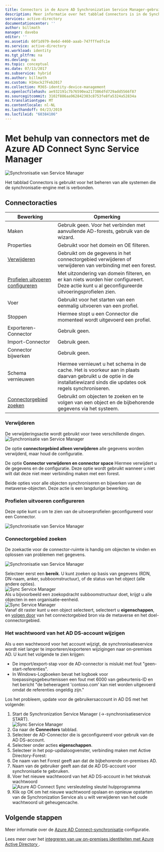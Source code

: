 ```yaml
---
title: Connectors in de Azure AD Synchronization Service Manager-gebruikersinterface | Microsoft-Docs
description: Meer informatie over het tabblad Connectors is in de Synchronization Service Manager voor Azure AD Connect.
services: active-directory
documentationcenter: ''
author: billmath
manager: daveba
editor: ''
ms.assetid: 60f1d979-8e6d-4460-aaab-747fffedfc1e
ms.service: active-directory
ms.workload: identity
ms.tgt_pltfrm: na
ms.devlang: na
ms.topic: conceptual
ms.date: 07/13/2017
ms.subservice: hybrid
ms.author: billmath
ms.custom: H1Hack27Feb2017
ms.collection: M365-identity-device-management
ms.openlocfilehash: ae932191c7b76590ea217386dfd729add5566f87
ms.sourcegitcommit: 3102f886aa962842303c8753fe8fa5324a52834a
ms.translationtype: MT
ms.contentlocale: nl-NL
ms.lasthandoff: 04/23/2019
ms.locfileid: "60384106"
---
```

# <a name="using-connectors-with-the-azure-ad-connect-sync-service-manager"></a>Met behulp van connectors met de Azure AD Connect Sync Service Manager

![Synchronisatie van Service Manager](./media/how-to-connect-sync-service-manager-ui-connectors/connectors.png)

Het tabblad Connectors is gebruikt voor het beheren van alle systemen die de synchronisatie-engine met is verbonden.

## <a name="connector-actions"></a>Connectoracties
| Bewerking | Opmerking |
| --- | --- |
| Maken |Gebruik geen. Voor het verbinden met aanvullende AD-forests, gebruik van de wizard. |
| Properties |Gebruikt voor het domein en OE filteren. |
| [Verwijderen](#delete) |Gebruikt om de gegevens in het connectorgebied verwijderen of verwijderen van verbinding met een forest. |
| [Profielen uitvoeren configureren](#configure-run-profiles) |Met uitzondering van domein filteren, en er kan niets worden hier configureert. Deze actie kunt u al geconfigureerde uitvoeringsprofielen zien. |
| Voer |Gebruikt voor het starten van een eenmalig uitvoeren van een profiel. |
| Stoppen |Hiermee stopt u een Connector die momenteel wordt uitgevoerd een profiel. |
| Exporteren-Connector |Gebruik geen. |
| Import-Connector |Gebruik geen. |
| Connector bijwerken |Gebruik geen. |
| Schema vernieuwen |Hiermee vernieuwt u het schema in de cache. Het is voorkeur aan in plaats daarvan gebruikt u de optie in de installatiewizard sinds die updates ook regels synchroniseren. |
| [Connectorgebied zoeken](#search-connector-space) |Gebruikt om objecten te zoeken en te volgen van een object en de bijbehorende gegevens via het systeem. |

### <a name="delete"></a>Verwijderen
De verwijderingsactie wordt gebruikt voor twee verschillende dingen.  
![Synchronisatie van Service Manager](./media/how-to-connect-sync-service-manager-ui-connectors/connectordelete.png)

De optie **connectorgebied alleen verwijderen** alle gegevens worden verwijderd, maar houd de configuratie.

De optie **Connector verwijderen en connector space** Hiermee verwijdert u de gegevens en de configuratie. Deze optie wordt gebruikt wanneer u niet wilt dat deze niet meer verbinding maken met een forest.

Beide opties voor alle objecten synchroniseren en bijwerken van de metaverse-objecten. Deze actie is een langdurige bewerking.

### <a name="configure-run-profiles"></a>Profielen uitvoeren configureren
Deze optie kunt u om te zien van de uitvoerprofielen geconfigureerd voor een Connector.

![Synchronisatie van Service Manager](./media/how-to-connect-sync-service-manager-ui-connectors/configurerunprofiles.png)

### <a name="search-connector-space"></a>Connectorgebied zoeken
De zoekactie voor de connector-ruimte is handig om objecten te vinden en oplossen van problemen met gegevens.

![Synchronisatie van Service Manager](./media/how-to-connect-sync-service-manager-ui-connectors/cssearch.png)

Selecteer eerst een **bereik**. U kunt zoeken op basis van gegevens (RDN, DN-naam, anker, subboomstructuur), of de status van het object (alle andere opties).  
![Sync Service Manager](./media/how-to-connect-sync-service-manager-ui-connectors/cssearchscope.png)  
Als u bijvoorbeeld een zoekopdracht subboomstructuur doet, krijgt u alle objecten in een organisatie-eenheid.  
![Sync Service Manager](./media/how-to-connect-sync-service-manager-ui-connectors/cssearchsubtree.png)  
Vanaf dit raster kunt u een object selecteert, selecteert u **eigenschappen**, en [volgen door](tshoot-connect-object-not-syncing.md) van het connectorgebied bron via de metaverse en het doel-connectorgebied.

### <a name="changing-the-ad-ds-account-password"></a>Het wachtwoord van het AD DS-account wijzigen
Als u een wachtwoord voor het account wijzigt, de synchronisatieservice wordt niet langer te importeren/exporteren wijzigingen naar on-premises AD.   U kunt het volgende te zien krijgen:

- De import/export-stap voor de AD-connector is mislukt met fout "geen-start-referenties".
- In Windows-Logboeken bevat het logboek voor toepassingsgebeurtenissen een fout met 6000 van gebeurtenis-ID en het bericht "de beheeragent 'contoso.com' kan niet worden uitgevoerd omdat de referenties ongeldig zijn."

Los het probleem, update voor de gebruikersaccount in AD DS met het volgende:


1. Start de Synchronization Service Manager (→-synchronisatieservice START).
</br>![Sync Service Manager](./media/how-to-connect-sync-service-manager-ui-connectors/startmenu.png)
2. Ga naar de **Connectors** tabblad.
3. Selecteer de AD-Connector die is geconfigureerd voor gebruik van de AD DS-account.
4. Selecteer onder acties **eigenschappen**.
5. Selecteer in het pop-updialoogvenster, verbinding maken met Active Directory-Forest:
6. De naam van het Forest geeft aan dat de bijbehorende on-premises AD.
7. Naam van de gebruiker geeft aan dat de AD DS-account voor synchronisatie te gebruiken.
8. Voer het nieuwe wachtwoord van het AD DS-account in het tekstvak wachtwoord ![Azure AD Connect Sync versleuteling sleutel hulpprogramma](./media/how-to-connect-sync-service-manager-ui-connectors/key6.png)
9. Klik op OK om het nieuwe wachtwoord opslaan en opnieuw opstarten van de Synchronization Service als u wilt verwijderen van het oude wachtwoord uit geheugencache.



## <a name="next-steps"></a>Volgende stappen
Meer informatie over de [Azure AD Connect-synchronisatie](how-to-connect-sync-whatis.md) configuratie.

Lees meer over het [integreren van uw on-premises identiteiten met Azure Active Directory ](whatis-hybrid-identity.md).
